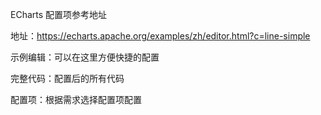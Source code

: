 ECharts 配置项参考地址

地址：https://echarts.apache.org/examples/zh/editor.html?c=line-simple

示例编辑：可以在这里方便快捷的配置

完整代码：配置后的所有代码

配置项：根据需求选择配置项配置
